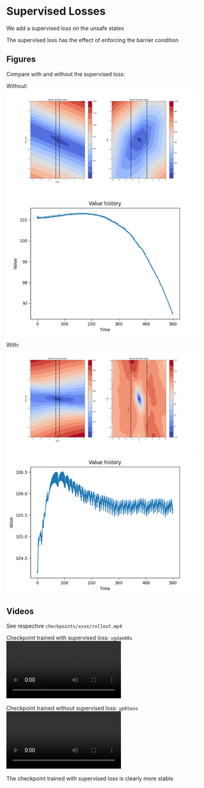 # Supervised Losses

We add a supervised loss on the unsafe states 

The supervised loss has the effect of enforcing the barrier condition

## Figures

Compare with and without the supervised loss:

Without:
![](figures/plot_barrier_baseline.png)
![](figures/plot_value_baseline.png)

With:
![](figures/plot_barrier_unsafe.png)
![](figures/plot_value_unsafe.png)

## Videos

See respective `checkpoints/xxxx/rollout.mp4` 

Checkpoint trained with supervised loss: `vgdae80s`
![](checkpoints/vgdae8os/rollout.mp4)

Checkpoint trained without supervised loss: `yp8twvo`
![](checkpoints/yp8tywvo/rollout.mp4)

The checkpoint trained with supervised loss is clearly more stable
